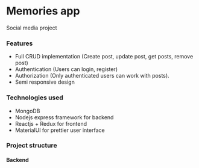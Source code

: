 # Memories app

Social media project

### Features

- Full CRUD implementation (Create post, update post, get posts, remove post)
- Authentication (Users can login, register)
- Authorization (Only authenticated users can work with posts).
- Semi responsive design

### Technologies used

- MongoDB
- Nodejs express framework for backend
- Reactjs + Redux for frontend
- MaterialUI for prettier user interface


### Project structure
#### Backend
